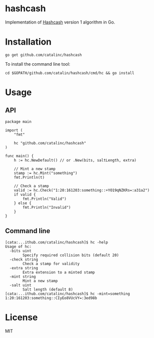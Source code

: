 # hashcash

Implementation of [Hashcash](https://en.wikipedia.org/wiki/Hashcash) version 1 algorithm in Go.

# Installation

`go get github.com/catalinc/hashcash`

To install the command line tool:

`cd $GOPATH/github.com/catalin/hashcash/cmd/hc && go install`

# Usage

## API

```
package main

import (
    "fmt"

    hc "github.com/catalinc/hashcash"
) 
 
func main() {
    h := hc.NewDefault() // or .New(bits, saltLength, extra)
    
    // Mint a new stamp
    stamp := hc.Mint("something")
    fmt.Println(t)

    // Check a stamp
    valid := hc.Check("1:20:161203:something::+YO19qNZKRs=:a31a2")
    if valid {
        fmt.Println("Valid")
    } else {
        fmt.Println("Invalid")
    }
}
```

## Command line

```
[cata:...ithub.com/catalinc/hashcash]$ hc -help 
Usage of hc:
  -bits uint
    	Specify required collision bits (default 20)
  -check string
    	Check a stamp for validity
  -extra string
    	Extra extension to a minted stamp
  -mint string
    	Mint a new stamp
  -salt uint
    	Salt length (default 8)
[cata:...ithub.com/catalinc/hashcash]$ hc -mint=something
1:20:161203:something::CIyEo8VUcVY=:3ed98b
```

# License

MIT


